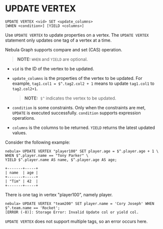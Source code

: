# UPDATE VERTEX

```ngql
UPDATE VERTEX <vid> SET <update_columns>
[WHEN <condition>] [YIELD <columns>]
```

Use `UPDATE VERTEX` to update properties on a vertex. The `UPDATE VERTEX` statement only updates one tag of a vertex at a time.

Nebula Graph supports compare and set (CAS) operation.

> **NOTE:** `WHEN` and `YIELD` are optional.

- `vid` is the ID of the vertex to be updated.
- `update_columns` is the properties of the vertex to be updated. For example, `tag1.col1 = $^.tag2.col2 + 1` means to update `tag1.col1` to `tag2.col2+1`.

    > **NOTE:**  `$^` indicates the vertex to be updated.

- `condition` is some constraints. Only when the constraints are met, `UPDATE` is executed successfully. `condition` supports expression operations.
- `columns` is the columns to be returned. `YIELD` returns the latest updated values.

Consider the following example:

```ngql
nebula> UPDATE VERTEX "player100" SET player.age = $^.player.age + 1 \
WHEN $^.player.name == "Tony Parker" \
YIELD $^.player.name AS name, $^.player.age AS age;

+-------+-----+
| name  | age |
+-------+-----+
| "Tim" | 42  |
+-------+-----+
```

There is one tag in vertex "player100", namely player.

```ngql
nebula> UPDATE VERTEX "team200" SET player.name = 'Cory Joseph' WHEN $^.team.name == 'Rocket';
[ERROR (-8)]: Storage Error: Invalid Update col or yield col.
```

`UPDATE VERTEX` does not support multiple tags, so an error occurs here.
